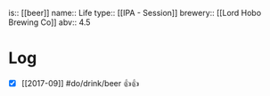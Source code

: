 is:: [[beer]]
name:: Life
type:: [[IPA - Session]]
brewery:: [[Lord Hobo Brewing Co]]
abv:: 4.5

# Log
- [x] [[2017-09]] #do/drink/beer 👍👍
